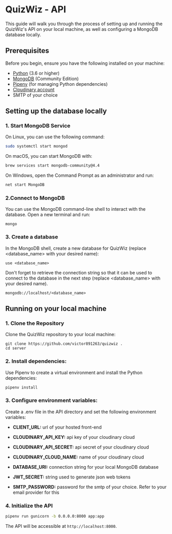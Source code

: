 # QuizWiz - API

This guide will walk you through the process of setting up and running the QuizWiz's API on your local machine, as well as configuring a MongoDB database locally.

## Prerequisites

Before you begin, ensure you have the following installed on your machine:

- [Python](https://www.python.org/downloads/) (3.6 or higher)
- [MongoDB](https://docs.mongodb.com/manual/installation/) (Community Edition)
- [Pipenv](https://pipenv.pypa.io/en/latest/install/#installing-pipenv) (for managing Python dependencies)
- [Cloudinary account](https://cloudinary.com/)
- SMTP of your choice

## Setting up the database locally

### 1. Start MongoDB Service

On Linux, you can use the following command:

```bash
sudo systemctl start mongod
```

On macOS, you can start MongoDB with:

```bash
brew services start mongodb-community@4.4
```

On Windows, open the Command Prompt as an administrator and run:

```bash
net start MongoDB
```

### 2.Connect to MongoDB

You can use the MongoDB command-line shell to interact with the database. Open a new terminal and run:

```
mongo
```

### 3. Create a database

In the MongoDB shell, create a new database for QuizWiz (replace <database_name> with your desired name):

```
use <database_name>
```

Don't forget to retrieve the connection string so that it can be used to connect to the database in the next step (replace <database_name> with your desired name).

```
mongodb://localhost/<database_name>
```

## Running on your local machine

### 1. Clone the Repository

Clone the QuizWiz repository to your local machine:

```
git clone https://github.com/victor891263/quizwiz .
cd server
```

### 2. Install dependencies:

Use Pipenv to create a virtual environment and install the Python dependencies:

```bash
pipenv install
```

### 3. Configure environment variables:

Create a .env file in the API directory and set the following environment variables:

- **CLIENT_URL:** url of your hosted front-end

- **CLOUDINARY_API_KEY:** api key of your cloudinary cloud

- **CLOUDINARY_API_SECRET:** api secret of your cloudinary cloud

- **CLOUDINARY_CLOUD_NAME:** name of your cloudinary cloud

- **DATABASE_URI:** connection string for your local MongoDB database

- **JWT_SECRET:** string used to generate json web tokens

- **SMTP_PASSWORD:** password for the smtp of your choice. Refer to your email provider for this

### 4. Initialize the API

```bash
pipenv run gunicorn -b 0.0.0.0:8000 app:app
```

The API will be accessible at `http://localhost:8000`.





